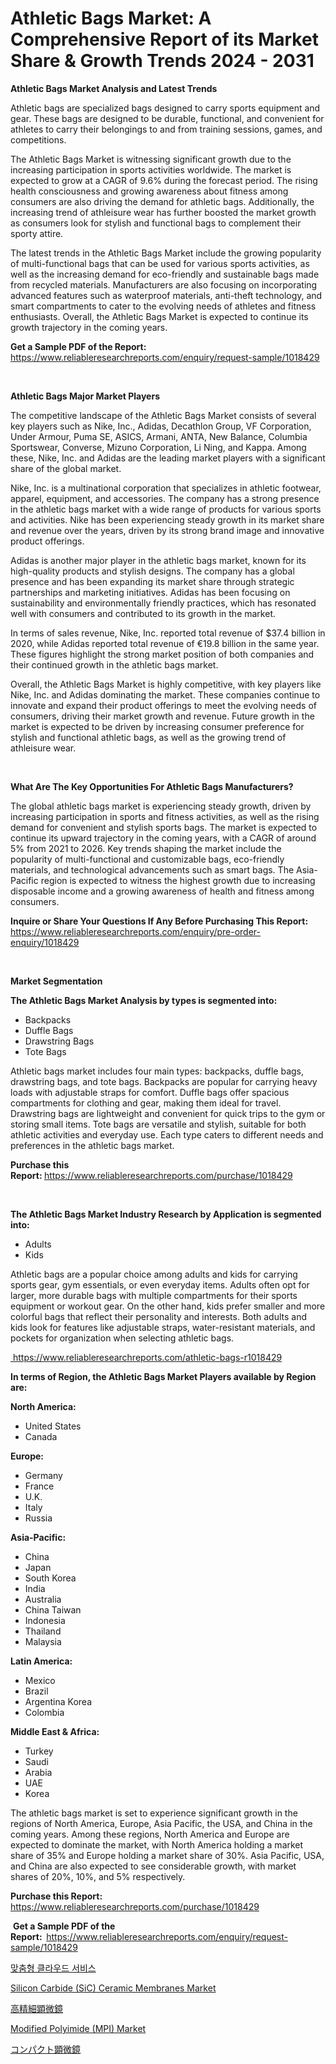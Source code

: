 <p><h1>Athletic Bags Market: A Comprehensive Report of its Market Share & Growth Trends 2024 - 2031</h1></p><p><strong>Athletic Bags Market Analysis and Latest Trends</strong></p>
<p><p>Athletic bags are specialized bags designed to carry sports equipment and gear. These bags are designed to be durable, functional, and convenient for athletes to carry their belongings to and from training sessions, games, and competitions.</p><p>The Athletic Bags Market is witnessing significant growth due to the increasing participation in sports activities worldwide. The market is expected to grow at a CAGR of 9.6% during the forecast period. The rising health consciousness and growing awareness about fitness among consumers are also driving the demand for athletic bags. Additionally, the increasing trend of athleisure wear has further boosted the market growth as consumers look for stylish and functional bags to complement their sporty attire.</p><p>The latest trends in the Athletic Bags Market include the growing popularity of multi-functional bags that can be used for various sports activities, as well as the increasing demand for eco-friendly and sustainable bags made from recycled materials. Manufacturers are also focusing on incorporating advanced features such as waterproof materials, anti-theft technology, and smart compartments to cater to the evolving needs of athletes and fitness enthusiasts. Overall, the Athletic Bags Market is expected to continue its growth trajectory in the coming years.</p></p>
<p><strong>Get a Sample PDF of the Report:&nbsp;</strong> <a href="https://www.reliableresearchreports.com/enquiry/request-sample/1018429">https://www.reliableresearchreports.com/enquiry/request-sample/1018429</a></p>
<p>&nbsp;</p>
<p><strong>Athletic Bags Major Market Players</strong></p>
<p><p>The competitive landscape of the Athletic Bags Market consists of several key players such as Nike, Inc., Adidas, Decathlon Group, VF Corporation, Under Armour, Puma SE, ASICS, Armani, ANTA, New Balance, Columbia Sportswear, Converse, Mizuno Corporation, Li Ning, and Kappa. Among these, Nike, Inc. and Adidas are the leading market players with a significant share of the global market.</p><p>Nike, Inc. is a multinational corporation that specializes in athletic footwear, apparel, equipment, and accessories. The company has a strong presence in the athletic bags market with a wide range of products for various sports and activities. Nike has been experiencing steady growth in its market share and revenue over the years, driven by its strong brand image and innovative product offerings.</p><p>Adidas is another major player in the athletic bags market, known for its high-quality products and stylish designs. The company has a global presence and has been expanding its market share through strategic partnerships and marketing initiatives. Adidas has been focusing on sustainability and environmentally friendly practices, which has resonated well with consumers and contributed to its growth in the market.</p><p>In terms of sales revenue, Nike, Inc. reported total revenue of $37.4 billion in 2020, while Adidas reported total revenue of €19.8 billion in the same year. These figures highlight the strong market position of both companies and their continued growth in the athletic bags market.</p><p>Overall, the Athletic Bags Market is highly competitive, with key players like Nike, Inc. and Adidas dominating the market. These companies continue to innovate and expand their product offerings to meet the evolving needs of consumers, driving their market growth and revenue. Future growth in the market is expected to be driven by increasing consumer preference for stylish and functional athletic bags, as well as the growing trend of athleisure wear.</p></p>
<p>&nbsp;</p>
<p><strong>What Are The Key Opportunities For Athletic Bags Manufacturers?</strong></p>
<p><p>The global athletic bags market is experiencing steady growth, driven by increasing participation in sports and fitness activities, as well as the rising demand for convenient and stylish sports bags. The market is expected to continue its upward trajectory in the coming years, with a CAGR of around 5% from 2021 to 2026. Key trends shaping the market include the popularity of multi-functional and customizable bags, eco-friendly materials, and technological advancements such as smart bags. The Asia-Pacific region is expected to witness the highest growth due to increasing disposable income and a growing awareness of health and fitness among consumers.</p></p>
<p><strong>Inquire or Share Your Questions If Any Before Purchasing This Report:</strong> <a href="https://www.reliableresearchreports.com/enquiry/pre-order-enquiry/1018429">https://www.reliableresearchreports.com/enquiry/pre-order-enquiry/1018429</a></p>
<p>&nbsp;</p>
<p><strong>Market Segmentation</strong></p>
<p><strong>The Athletic Bags Market Analysis by types is segmented into:</strong></p>
<p><ul><li>Backpacks</li><li>Duffle Bags</li><li>Drawstring Bags</li><li>Tote Bags</li></ul></p>
<p><p>Athletic bags market includes four main types: backpacks, duffle bags, drawstring bags, and tote bags. Backpacks are popular for carrying heavy loads with adjustable straps for comfort. Duffle bags offer spacious compartments for clothing and gear, making them ideal for travel. Drawstring bags are lightweight and convenient for quick trips to the gym or storing small items. Tote bags are versatile and stylish, suitable for both athletic activities and everyday use. Each type caters to different needs and preferences in the athletic bags market.</p></p>
<p><strong>Purchase this Report:&nbsp;</strong><a href="https://www.reliableresearchreports.com/purchase/1018429">https://www.reliableresearchreports.com/purchase/1018429</a></p>
<p>&nbsp;</p>
<p><strong>The Athletic Bags Market Industry Research by Application is segmented into:</strong></p>
<p><ul><li>Adults</li><li>Kids</li></ul></p>
<p><p>Athletic bags are a popular choice among adults and kids for carrying sports gear, gym essentials, or even everyday items. Adults often opt for larger, more durable bags with multiple compartments for their sports equipment or workout gear. On the other hand, kids prefer smaller and more colorful bags that reflect their personality and interests. Both adults and kids look for features like adjustable straps, water-resistant materials, and pockets for organization when selecting athletic bags.</p></p>
<p><a href="https://www.reliableresearchreports.com/athletic-bags-r1018429">&nbsp;https://www.reliableresearchreports.com/athletic-bags-r1018429</a></p>
<p><strong>In terms of Region, the Athletic Bags Market Players available by Region are:</strong></p>
<p>
    <p> <strong> North America: </strong>
        <ul>
            <li>United States</li>
            <li>Canada</li>
        </ul>
        </p> 
    <p> <strong> Europe: </strong>
        <ul>
            <li>Germany</li>
            <li>France</li>
            <li>U.K.</li>
            <li>Italy</li>
            <li>Russia</li>
        </ul>
        </p> 
    <p> <strong> Asia-Pacific: </strong>
        <ul>
            <li>China</li>
            <li>Japan</li>
            <li>South Korea</li>
            <li>India</li>
            <li>Australia</li>
            <li>China Taiwan</li>
            <li>Indonesia</li>
            <li>Thailand</li>
            <li>Malaysia</li>
        </ul>
        </p> 
    <p> <strong> Latin America: </strong>
        <ul>
            <li>Mexico</li>
            <li>Brazil</li>
            <li>Argentina Korea</li>
            <li>Colombia</li>
        </ul>
        </p> 
    <p> <strong> Middle East & Africa: </strong>
        <ul>
            <li>Turkey</li>
            <li>Saudi</li>
            <li>Arabia</li>
            <li>UAE</li>
            <li>Korea</li>
        </ul>
    </p>
    </p>
<p><p>The athletic bags market is set to experience significant growth in the regions of North America, Europe, Asia Pacific, the USA, and China in the coming years. Among these regions, North America and Europe are expected to dominate the market, with North America holding a market share of 35% and Europe holding a market share of 30%. Asia Pacific, USA, and China are also expected to see considerable growth, with market shares of 20%, 10%, and 5% respectively.</p></p>
<p><strong>Purchase this Report: </strong><a href="https://www.reliableresearchreports.com/purchase/1018429">https://www.reliableresearchreports.com/purchase/1018429</a></p>
<p>&nbsp;<strong>Get a Sample PDF of the Report:&nbsp;&nbsp;</strong><a href="https://www.reliableresearchreports.com/enquiry/request-sample/1018429">https://www.reliableresearchreports.com/enquiry/request-sample/1018429</a></p>
<p><strong></strong></p>
<p><p><a href="https://github.com/TrevorKruvalis5678/Market-Research-Report-List-2/blob/main/4613525147814.md">맞춤형 클라우드 서비스</a></p><p><a href="https://github.com/AnnChovey2023/Market-Research-Report-List-1/blob/main/silicon-carbide-sic-ceramic-membranes-market.md">Silicon Carbide (SiC) Ceramic Membranes Market</a></p><p><a href="https://github.com/bucuel854722/Market-Research-Report-List-2/blob/main/8567185139903.md">高精細顕微鏡</a></p><p><a href="https://github.com/ZackaryHalvorson2023/Market-Research-Report-List-1/blob/main/modified-polyimide-mpi-market.md">Modified Polyimide (MPI) Market</a></p><p><a href="https://github.com/AriMuller2009/Market-Research-Report-List-2/blob/main/6828633139904.md">コンパクト顕微鏡</a></p></p>